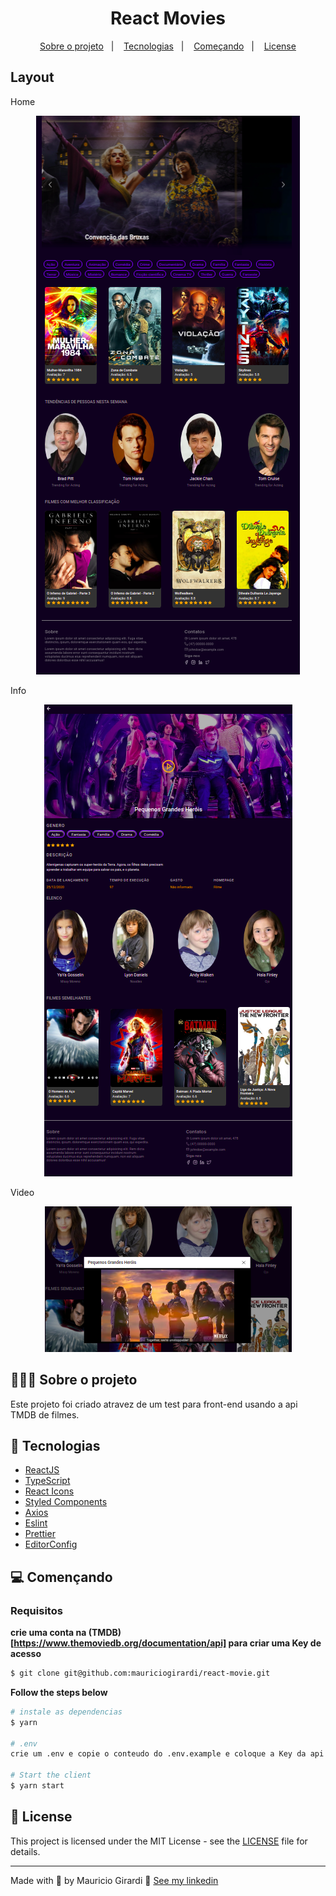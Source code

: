 <h1 align="center">
 React Movies
</h1>

<p align="center">
  <a href="#%EF%B8%8F-Sobre-o-projeto">Sobre o projeto</a>&nbsp;&nbsp;&nbsp;|&nbsp;&nbsp;&nbsp;
  <a href="#-Tecnologias">Tecnologias</a>&nbsp;&nbsp;&nbsp;|&nbsp;&nbsp;&nbsp;
  <a href="#-Começando">Começando</a>&nbsp;&nbsp;&nbsp;|&nbsp;&nbsp;&nbsp;
  <a href="#-license">License</a>
</p>

## Layout

Home
<div align="center">
 <img src=".github/home.png" />
</div>

Info
<div align="center">
 <img src=".github/info.png" />
</div>

Video
<div align="center">
 <img src=".github/video.png" />
</div>

## 💇🏻‍♂️ Sobre o projeto

Este projeto foi criado atravez de um test para front-end usando a api TMDB de filmes.

## 🚀 Tecnologias

- [ReactJS](https://reactjs.org/)
- [TypeScript](https://www.typescriptlang.org/)
- [React Icons](https://react-icons.netlify.com/#/)
- [Styled Components](https://styled-components.com/)
- [Axios](https://github.com/axios/axios)
- [Eslint](https://eslint.org/)
- [Prettier](https://prettier.io/)
- [EditorConfig](https://editorconfig.org/)

## 💻 Començando

### Requisitos

**crie uma conta na (TMDB)[https://www.themoviedb.org/documentation/api] para criar uma Key de  acesso**

```bash
$ git clone git@github.com:mauriciogirardi/react-movie.git
```

**Follow the steps below**

```bash
# instale as dependencias
$ yarn

# .env
crie um .env e copie o conteudo do .env.example e coloque a Key da api (TMDB)[https://www.themoviedb.org/documentation/api]

# Start the client
$ yarn start
```

## 📝 License

This project is licensed under the MIT License - see the [LICENSE](LICENSE) file for details.

---

Made with 💜 by Mauricio Girardi 👋 [See my linkedin](https://www.linkedin.com/in/mauricio-girardi/)
